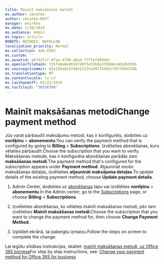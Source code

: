 ```yaml
---
title: Mainīt maksāšanas metodi
ms.author: cmcatee
author: cmcatee-MSFT
manager: mnirkhe
ms.date: 2/20/2018
ms.audience: Admin
ms.topic: article
ROBOTS: NOINDEX, NOFOLLOW
localization_priority: Normal
ms.collection: Adm_O365
ms.custom: ''
ms.assetid: a67d2fcf-0faa-4796-a6a4-f7ffefd89e9c
ms.openlocfilehash: f35f40a8e9016f4975e93b0e3f0bb8c465db9386
ms.sourcegitcommit: 03a156a9c9740521155a30775492c7dff0982588
ms.translationtype: MT
ms.contentlocale: lv-LV
ms.lasthandoff: 03/22/2019
ms.locfileid: "30756709"
---
```

# <a name="change-payment-method"></a><span data-ttu-id="05559-102">Mainīt maksāšanas metodi</span><span class="sxs-lookup"><span data-stu-id="05559-102">Change payment method</span></span>

<span data-ttu-id="05559-103">Jūs varat pārbaudīt maksājumu metodi, kas ir konfigurēts, dodoties uz **norēķinu** \> **abonementu**.</span><span class="sxs-lookup"><span data-stu-id="05559-103">You can verify the payment method that is configured by going to **Billing** \> **Subscriptions**.</span></span> <span data-ttu-id="05559-104">Izvēlieties abonēšanas, kuru vēlaties pārbaudīt.</span><span class="sxs-lookup"><span data-stu-id="05559-104">Choose the subscription that you want to verify.</span></span> <span data-ttu-id="05559-105">Maksāšanas metode, kas ir konfigurēta abonēšanas parādās zem **maksāšanas metodi**.</span><span class="sxs-lookup"><span data-stu-id="05559-105">The payment method that's configured for the subscription appears under **Payment method**.</span></span> <span data-ttu-id="05559-106">Atjaunināt esošo maksāšanas detaļas, izvēlieties **atjaunināt maksājuma detaļas**.</span><span class="sxs-lookup"><span data-stu-id="05559-106">To update details of the existing payment method, choose **Update payment details**.</span></span>
  
1. <span data-ttu-id="05559-107">Admin Center, dodieties uz [abonēšanas](https://go.microsoft.com/fwlink/p/?linkid=842054) lapu vai izvēlēties **norēķinu** \> **abonementu**.</span><span class="sxs-lookup"><span data-stu-id="05559-107">In the Admin center, go to the [Subscriptions](https://go.microsoft.com/fwlink/p/?linkid=842054) page, or choose **Billing** \> **Subscriptions**.</span></span>
    
2. <span data-ttu-id="05559-108">Izvēlieties abonēšanas, ko vēlaties mainīt maksāšanas metodi, pēc tam izvēlieties **Mainīt maksāšanas metodi**.</span><span class="sxs-lookup"><span data-stu-id="05559-108">Choose the subscription that you want to change the payment method for, then choose **Change Payment Method**..</span></span>
    
3. <span data-ttu-id="05559-109">Izpildiet ekrānā, lai pabeigtu izmaiņu.</span><span class="sxs-lookup"><span data-stu-id="05559-109">Follow the steps on screen to complete the change.</span></span>
    
<span data-ttu-id="05559-110">Lai iegūtu sīkākas instrukcijas, skatiet: [mainīt maksāšanas metodi, uz Office 365 biznesa](https://support.office.com/article/8652f539-3123-4a8f-b9bd-6aa2f0e0372d)</span><span class="sxs-lookup"><span data-stu-id="05559-110">For step by step instructions, see: [Change your payment method for Office 365 for business](https://support.office.com/article/8652f539-3123-4a8f-b9bd-6aa2f0e0372d)</span></span>
  

